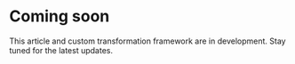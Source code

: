 # Coming soon

This article and custom transformation framework are in development. Stay tuned for the latest updates.

